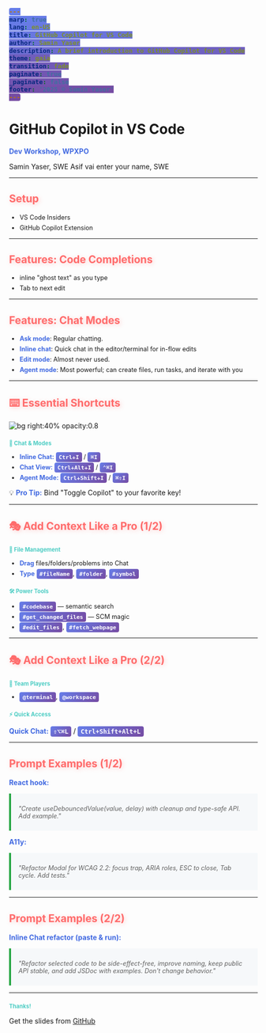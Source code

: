 ```yaml
---
marp: true
lang: en-US
title: GitHub Copilot for VS Code
author: Samin Yaser
description: A brief introduction to GitHub Copilot for VS Code
theme: gaia
transition: fade
paginate: true
_paginate: false
footer: '2025 © Samin Yaser'
---
```


<!-- 
TODO:
- Awesome vscode
- Pair programming
- Interesting settings
- Prompt boost extension
- Set budget to prevent overbilling
 -->

<!-- 
    _backgroundImage: linear-gradient(120deg, #89f7fe 0%, #66a6ff 100%);
-->

# <!--fit--> GitHub Copilot in VS Code

**Dev Workshop, WPXPO**

Samin Yaser, SWE
Asif vai enter your name, SWE  

---

## Setup

- VS Code Insiders
- GitHub Copilot Extension

<style>
/* Global (deduped) styles formerly repeated across multiple slides */
h2 { color: #0366d6; }
strong { color: royalblue; }
</style>

---

## Features: Code Completions

- inline "ghost text" as you type
- Tab to next edit

<!-- Removed duplicate scoped style block (h2/strong) now covered by global styles -->

---

## Features: Chat Modes

- **Ask mode**: Regular chatting.
- **Inline chat**: Quick chat in the editor/terminal for in-flow edits  
- **Edit mode**: Almost never used.
- **Agent mode**: Most powerful; can create files, run tasks, and iterate with you

<!-- Removed duplicate scoped style block (h2/strong) now covered by global styles -->

---

## ⌨️ Essential Shortcuts

![bg right:40% opacity:0.8](https://images.unsplash.com/photo-1461749280684-dccba630e2f6?w=400)

### 💬 Chat & Modes  
- **Inline Chat:** `Ctrl+I` / `⌘I`
- **Chat View:** `Ctrl+Alt+I` / `⌃⌘I`
- **Agent Mode:** `Ctrl+Shift+I` / `⌘⇧I`

💡 **Pro Tip:** Bind "Toggle Copilot" to your favorite key!

<style scoped>
h2 { color: #ff6b6b; text-shadow: 2px 2px 4px rgba(0,0,0,0.3); }
h3 { color: #4ecdc4; margin-top: 20px; }
ul { font-size: 0.9em; }
li { margin: 8px 0; }
code { 
  background: linear-gradient(135deg, #667eea 0%, #764ba2 100%);
  color: white;
  padding: 4px 8px;
  border-radius: 6px;
  font-weight: bold;
}
</style>

---

## 🎭 Add Context Like a Pro (1/2)

### 📂 File Management
- **Drag** files/folders/problems into Chat
- **Type** `#fileName`, `#folder`, `#symbol`

### 🛠️ Power Tools
- `#codebase` — semantic search
- `#get_changed_files` — SCM magic
- `#edit_files`, `#fetch_webpage`

<style scoped>
h2 { 
  color: #ff6b6b;
  text-shadow: 2px 2px 8px rgba(255,107,107,0.3);
  font-size: 1.5em;
}
h3 { 
  color: #4ecdc4; 
  margin-bottom: 0px;
  font-size: 0.8em;
}
code {
  background: linear-gradient(135deg, #667eea 0%, #764ba2 100%);
  color: white;
  padding: 3px 6px;
  border-radius: 4px;
  font-size: 0.9em;
}
ul { font-size: 0.9em; }
li { margin: 6px 0; }
</style>

---

## 🎭 Add Context Like a Pro (2/2)

### 👥 Team Players  
- `@terminal`, `@workspace`

### ⚡ Quick Access
**Quick Chat:** `⇧⌥⌘L` / `Ctrl+Shift+Alt+L`

<style scoped>
h2 { 
  color: #ff6b6b;
  text-shadow: 2px 2px 8px rgba(255,107,107,0.3);
  font-size: 1.5em;
}
h3 { 
  color: #4ecdc4; 
  margin-bottom: 0px;
  font-size: 0.8em;
}
code {
  background: linear-gradient(135deg, #667eea 0%, #764ba2 100%);
  color: white;
  padding: 3px 6px;
  border-radius: 4px;
  font-size: 0.9em;
}
ul { font-size: 0.9em; }
li { margin: 6px 0; }
</style>

---

## Prompt Examples (1/2)

**React hook:**
> "Create useDebouncedValue<T>(value, delay) with cleanup and type-safe API. Add example."

**A11y:**
> "Refactor Modal for WCAG 2.2: focus trap, ARIA roles, ESC to close, Tab cycle. Add tests."

<style scoped>
blockquote { 
  background: #f6f8fa; 
  border-left: 4px solid #28a745; 
  padding: 10px 15px; 
  font-style: italic;
  font-size: 0.9em;
  margin: 10px 0;
}
</style>

---

## Prompt Examples (2/2)

**Inline Chat refactor (paste & run):**
> "Refactor selected code to be side-effect-free, improve naming, keep public API stable, and add JSDoc with examples. Don't change behavior."

<style scoped>
blockquote { 
  background: #f6f8fa; 
  border-left: 4px solid #28a745; 
  padding: 10px 15px; 
  font-style: italic;
  font-size: 0.9em;
  margin: 10px 0;
}
</style>

---

### Thanks!

Get the slides from [GitHub](https://github.com/SaminYaser-work/copilot-presentation)